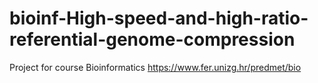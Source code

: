 # bioinf-High-speed-and-high-ratio-referential-genome-compression
Project for course Bioinformatics
https://www.fer.unizg.hr/predmet/bio

